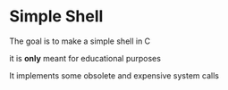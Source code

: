 # Simple Shell

The goal is to make a simple shell in C

it is **only** meant for educational purposes

It implements some obsolete and expensive system calls 